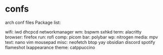 # confs
arch conf files
Package list:

wifi:     iwd
          dhcpcd
          networkmanager
wm:       bspwm
          sxhkd
term:     alacritty
browser:  firefox
run:      rofi
comp:     picom
bar:      polybar
wp:       nitrogen
media:    mpv
text:     nano
          vim
          mousepad
misc:     neofetch
          btop
          yay
          obsidian
          discord
          spotify
          flameshot
          lxappearance
theme:    catppuccino
